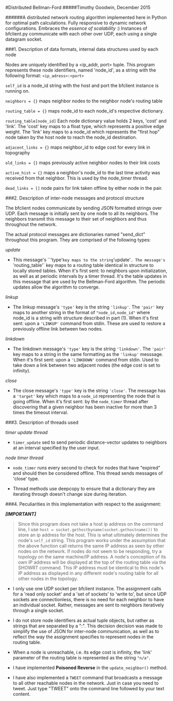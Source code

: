 #Distributed Bellman-Ford
#####Timothy Goodwin,  December 2015

######A distributed network routing algorithm implemented here in Python for optimal path calculations. Fully responsive to dynamic network configurations. Embraces the <i>essence of scalability</i> :)
Instances of bfclient.py communicate with each other over UDP, each using a single datagram socket.

###1. Description of data formats, internal data structures used by each node

  Nodes are uniquely identified by a <ip_addr, port> tuple. This program represents these node identifiers, named 'node_id', as a string with the following format:
  `<ip_adress>:<port>`

  `self_id` is a node_id string with the host and port the bfclient instance is running on.

  `neighbors = {}` maps neighbor nodes to the neighbor node's routing table

  `routing_table = {}` maps node_id to each node_id's respective dictionary.

  `routing_table[node_id]`
  Each node dictionary value holds 2 keys, 'cost' and 'link'.
  The 'cost' key maps to a float type, which represents a positive edge weight.
  The 'link' key maps to a node_id which represents the "first hop" node taken by the host node to reach the node_id destination.

  `adjacent_links = {}` maps neighbor_id to edge cost for every link in topography

  `old_links = {}` maps previously active neighbor nodes to their link costs

  `active_hist = {}` maps a neighbor's node_id to the last time activity was received from that  neighbor. This is used by the node_timer thread.

  `dead_links = []` node pairs for link taken offline by either node in the pair.

###2. Description of inter-node messages and protocol structure

  The bfclient nodes communicate by sending JSON formatted strings over UDP. Each message is initially sent by one node to all its neighbors. The neighbors transmit this message to their set of neighbors and thus throughout the network.

  The actual protocol messages are dictionaries named "send_dict" throughout this program. They are comprised of the following types:

_update_
   - This message's ``'type'` key maps to the string `'update'`. The message's `'routing_table'` key maps to a routing table identical in structure to locally stored tables. When it's first sent: to neighbors upon initialization, as well as at periodic intervals by a timer thread. It's the table updates in this message that are used by the Bellman-Ford algorithm. The periodic updates allow the algorithm to converge.

_linkup_
  - The linkup message's `'type'` key is the string `'linkup'`. The `'pair'` key maps to another string in the format of `"node_id,node_id"` where node_id is a string with structure described in part (1). When it's first sent: upon a `'LINKUP'` command from stdin. These are used to restore a previously offline link between two nodes.

_linkdown_
  - The linkdown message's `'type'` key is the string `'linkdown'`. The `'pair'` key maps to a string in the same formatting as the `'linkup'` messsage. When it's first sent: upon a `'LINKDOWN'` command from stdin. Used to take down a link between two adjacent nodes (the edge cost is set to infinity).

_close_
  - The close message's `'type'` key is the string `'close'`. The message has a `'target'` key which maps to a `node_id` representing the node that is going offline. When it's first sent: by the `node_timer` thread after discovering that a given neighbor has been inactive for more than 3 times the timeout interval.

###3. Description of threads used

_timer update thread_
  - `timer_update` sed to send periodic distance-vector updates to neighbors at an interval specified by the user input.

_node timer thread_
  - `node_timer` runs every second to check for nodes that have "expired" and should then be considered offline. This thread sends messages of 'close' type.

  - Thread methods use deepcopy to ensure that a dictionary they are iterating through doesn't change size during iteration.

###4. Peculiarities in this implementation with respect to the assignment:

**_[IMPORTANT]_**
>Since this program does not take a host ip address on the command line, I use
`host = socket.gethostbyname(socket.gethostname())`
to store an ip address for the host. This is what ultimately determines the node's `self_id` string.
This program works under the assumption that the above function call returns the same IP address as seen by other nodes on the network.
If nodes do not seem to be responding, try a topology on the same machine/IP address.
A node's conception of its own IP address will be displayed at the top of the routing table via the SHOWRT command.
This IP address must be identical to this node's IP address as displayed in any different node's routing table for all other nodes in the topology.

- I only use one UDP socket per bfclient instance. The assignment calls for a 'read only socket' and a 'set of sockets' to 'write to', but since UDP sockets are connectionless, there is no need for each neighbor to have an individual socket. Rather, messages are sent to neighbors iteratively through a single socket.

- I do not store node identifiers as actual tuple objects, but rather as    strings that are separated by a ":". This decision decision was made to simplify the use of JSON for inter-node communication, as well as to reflect the way the assignment specifies to represent nodes in the routing table.

- When a node is unreachable, i.e. its edge cost is infinity, the 'link' parameter of the routing table is represented as the string `"n/a"`.

- I have implemented __Poisoned Reverse__ in the `update_neighbor()` method.

- I have also implemented a `TWEET` command that broadcasts a message to all other reachable nodes in the network. Just in case you need to tweet. Just type "TWEET" onto the command line followed by your text content.
